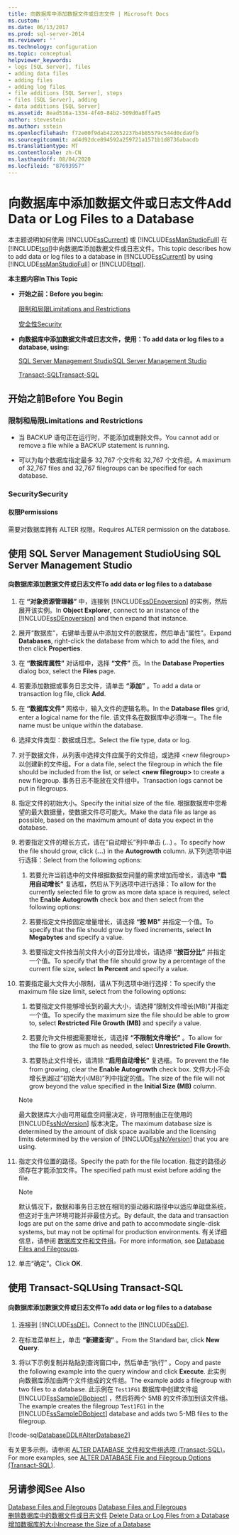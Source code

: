 ```yaml
---
title: 向数据库中添加数据文件或日志文件 | Microsoft Docs
ms.custom: ''
ms.date: 06/13/2017
ms.prod: sql-server-2014
ms.reviewer: ''
ms.technology: configuration
ms.topic: conceptual
helpviewer_keywords:
- logs [SQL Server], files
- adding data files
- adding files
- adding log files
- file additions [SQL Server], steps
- files [SQL Server], adding
- data additions [SQL Server]
ms.assetid: 8ead516a-1334-4f40-84b2-509d0a8ffa45
author: stevestein
ms.author: sstein
ms.openlocfilehash: f72e00f9dab422652237b4b85579c544d0cda9fb
ms.sourcegitcommit: ad4d92dce894592a259721a1571b1d8736abacdb
ms.translationtype: MT
ms.contentlocale: zh-CN
ms.lasthandoff: 08/04/2020
ms.locfileid: "87693957"
---
```

# <a name="add-data-or-log-files-to-a-database"></a><span data-ttu-id="b0127-102">向数据库中添加数据文件或日志文件</span><span class="sxs-lookup"><span data-stu-id="b0127-102">Add Data or Log Files to a Database</span></span>
  <span data-ttu-id="b0127-103">本主题说明如何使用 [!INCLUDE[ssCurrent](../../includes/sscurrent-md.md)] 或 [!INCLUDE[ssManStudioFull](../../includes/ssmanstudiofull-md.md)] 在 [!INCLUDE[tsql](../../includes/tsql-md.md)]中向数据库添加数据文件或日志文件。</span><span class="sxs-lookup"><span data-stu-id="b0127-103">This topic describes how to add data or log files to a database in [!INCLUDE[ssCurrent](../../includes/sscurrent-md.md)] by using [!INCLUDE[ssManStudioFull](../../includes/ssmanstudiofull-md.md)] or [!INCLUDE[tsql](../../includes/tsql-md.md)].</span></span>  
  
 <span data-ttu-id="b0127-104">**本主题内容**</span><span class="sxs-lookup"><span data-stu-id="b0127-104">**In This Topic**</span></span>  
  
-   <span data-ttu-id="b0127-105">**开始之前：**</span><span class="sxs-lookup"><span data-stu-id="b0127-105">**Before you begin:**</span></span>  
  
     [<span data-ttu-id="b0127-106">限制和局限</span><span class="sxs-lookup"><span data-stu-id="b0127-106">Limitations and Restrictions</span></span>](#Restrictions)  
  
     [<span data-ttu-id="b0127-107">安全性</span><span class="sxs-lookup"><span data-stu-id="b0127-107">Security</span></span>](#Security)  
  
-   <span data-ttu-id="b0127-108">**向数据库中添加数据文件或日志文件，使用：**</span><span class="sxs-lookup"><span data-stu-id="b0127-108">**To add data or log files to a database, using:**</span></span>  
  
     [<span data-ttu-id="b0127-109">SQL Server Management Studio</span><span class="sxs-lookup"><span data-stu-id="b0127-109">SQL Server Management Studio</span></span>](#SSMSProcedure)  
  
     [<span data-ttu-id="b0127-110">Transact-SQL</span><span class="sxs-lookup"><span data-stu-id="b0127-110">Transact-SQL</span></span>](#TsqlProcedure)  
  
##  <a name="before-you-begin"></a><a name="BeforeYouBegin"></a> <span data-ttu-id="b0127-111">开始之前</span><span class="sxs-lookup"><span data-stu-id="b0127-111">Before You Begin</span></span>  
  
###  <a name="limitations-and-restrictions"></a><a name="Restrictions"></a> <span data-ttu-id="b0127-112">限制和局限</span><span class="sxs-lookup"><span data-stu-id="b0127-112">Limitations and Restrictions</span></span>  
  
-   <span data-ttu-id="b0127-113">当 BACKUP 语句正在运行时，不能添加或删除文件。</span><span class="sxs-lookup"><span data-stu-id="b0127-113">You cannot add or remove a file while a BACKUP statement is running.</span></span>  
  
-   <span data-ttu-id="b0127-114">可以为每个数据库指定最多 32,767 个文件和 32,767 个文件组。</span><span class="sxs-lookup"><span data-stu-id="b0127-114">A maximum of 32,767 files and 32,767 filegroups can be specified for each database.</span></span>  
  
###  <a name="security"></a><a name="Security"></a> <span data-ttu-id="b0127-115">Security</span><span class="sxs-lookup"><span data-stu-id="b0127-115">Security</span></span>  
  
####  <a name="permissions"></a><a name="Permissions"></a> <span data-ttu-id="b0127-116">权限</span><span class="sxs-lookup"><span data-stu-id="b0127-116">Permissions</span></span>  
 <span data-ttu-id="b0127-117">需要对数据库拥有 ALTER 权限。</span><span class="sxs-lookup"><span data-stu-id="b0127-117">Requires ALTER permission on the database.</span></span>  
  
##  <a name="using-sql-server-management-studio"></a><a name="SSMSProcedure"></a> <span data-ttu-id="b0127-118">使用 SQL Server Management Studio</span><span class="sxs-lookup"><span data-stu-id="b0127-118">Using SQL Server Management Studio</span></span>  
  
#### <a name="to-add-data-or-log-files-to-a-database"></a><span data-ttu-id="b0127-119">向数据库添加数据文件或日志文件</span><span class="sxs-lookup"><span data-stu-id="b0127-119">To add data or log files to a database</span></span>  
  
1.  <span data-ttu-id="b0127-120">在 **“对象资源管理器”** 中，连接到 [!INCLUDE[ssDEnoversion](../../includes/ssdenoversion-md.md)] 的实例，然后展开该实例。</span><span class="sxs-lookup"><span data-stu-id="b0127-120">In **Object Explorer**, connect to an instance of the [!INCLUDE[ssDEnoversion](../../includes/ssdenoversion-md.md)] and then expand that instance.</span></span>  
  
2.  <span data-ttu-id="b0127-121">展开“数据库”，右键单击要从中添加文件的数据库，然后单击“属性”。</span><span class="sxs-lookup"><span data-stu-id="b0127-121">Expand **Databases**, right-click the database from which to add the files, and then click **Properties**.</span></span>  
  
3.  <span data-ttu-id="b0127-122">在 **“数据库属性”** 对话框中，选择 **“文件”** 页。</span><span class="sxs-lookup"><span data-stu-id="b0127-122">In the **Database Properties** dialog box, select the **Files** page.</span></span>  
  
4.  <span data-ttu-id="b0127-123">若要添加数据或事务日志文件，请单击 **“添加”** 。</span><span class="sxs-lookup"><span data-stu-id="b0127-123">To add a data or transaction log file, click **Add**.</span></span>  
  
5.  <span data-ttu-id="b0127-124">在 **“数据库文件”** 网格中，输入文件的逻辑名称。</span><span class="sxs-lookup"><span data-stu-id="b0127-124">In the **Database files** grid, enter a logical name for the file.</span></span> <span data-ttu-id="b0127-125">该文件名在数据库中必须唯一。</span><span class="sxs-lookup"><span data-stu-id="b0127-125">The file name must be unique within the database.</span></span>  
  
6.  <span data-ttu-id="b0127-126">选择文件类型：数据或日志。</span><span class="sxs-lookup"><span data-stu-id="b0127-126">Select the file type, data or log.</span></span>  
  
7.  <span data-ttu-id="b0127-127">对于数据文件，从列表中选择文件应属于的文件组，或选择 \<new filegroup> 以创建新的文件组。</span><span class="sxs-lookup"><span data-stu-id="b0127-127">For a data file, select the filegroup in which the file should be included from the list, or select **\<new filegroup>** to create a new filegroup.</span></span> <span data-ttu-id="b0127-128">事务日志不能放在文件组中。</span><span class="sxs-lookup"><span data-stu-id="b0127-128">Transaction logs cannot be put in filegroups.</span></span>  
  
8.  <span data-ttu-id="b0127-129">指定文件的初始大小。</span><span class="sxs-lookup"><span data-stu-id="b0127-129">Specify the initial size of the file.</span></span> <span data-ttu-id="b0127-130">根据数据库中您希望的最大数据量，使数据文件尽可能大。</span><span class="sxs-lookup"><span data-stu-id="b0127-130">Make the data file as large as possible, based on the maximum amount of data you expect in the database.</span></span>  
  
9. <span data-ttu-id="b0127-131">若要指定文件的增长方式，请在“自动增长”列中单击 (…) 。</span><span class="sxs-lookup"><span data-stu-id="b0127-131">To specify how the file should grow, click (**...**) in the **Autogrowth** column.</span></span> <span data-ttu-id="b0127-132">从下列选项中进行选择：</span><span class="sxs-lookup"><span data-stu-id="b0127-132">Select from the following options:</span></span>  
  
    1.  <span data-ttu-id="b0127-133">若要允许当前选中的文件根据数据空间量的需求增加而增长，请选中 **“启用自动增长”** 复选框，然后从下列选项中进行选择：</span><span class="sxs-lookup"><span data-stu-id="b0127-133">To allow for the currently selected file to grow as more data space is required, select the **Enable Autogrowth** check box and then select from the following options:</span></span>  
  
    2.  <span data-ttu-id="b0127-134">若要指定文件按固定增量增长，请选择 **“按 MB”** 并指定一个值。</span><span class="sxs-lookup"><span data-stu-id="b0127-134">To specify that the file should grow by fixed increments, select **In Megabytes** and specify a value.</span></span>  
  
    3.  <span data-ttu-id="b0127-135">若要指定文件按当前文件大小的百分比增长，请选择 **“按百分比”** 并指定一个值。</span><span class="sxs-lookup"><span data-stu-id="b0127-135">To specify that the file should grow by a percentage of the current file size, select **In Percent** and specify a value.</span></span>  
  
10. <span data-ttu-id="b0127-136">若要指定最大文件大小限制，请从下列选项中进行选择：</span><span class="sxs-lookup"><span data-stu-id="b0127-136">To specify the maximum file size limit, select from the following options:</span></span>  
  
    1.  <span data-ttu-id="b0127-137">若要指定文件能够增长到的最大大小，请选择“限制文件增长(MB)”并指定一个值。</span><span class="sxs-lookup"><span data-stu-id="b0127-137">To specify the maximum size the file should be able to grow to, select **Restricted File Growth (MB)** and specify a value.</span></span>  
  
    2.  <span data-ttu-id="b0127-138">若要允许文件根据需要增长，请选择 **“不限制文件增长”** 。</span><span class="sxs-lookup"><span data-stu-id="b0127-138">To allow for the file to grow as much as needed, select **Unrestricted File Growth**.</span></span>  
  
    3.  <span data-ttu-id="b0127-139">若要防止文件增长，请清除 **“启用自动增长”** 复选框。</span><span class="sxs-lookup"><span data-stu-id="b0127-139">To prevent the file from growing, clear the **Enable Autogrowth** check box.</span></span> <span data-ttu-id="b0127-140">文件大小不会增长到超过“初始大小(MB)”列中指定的值。</span><span class="sxs-lookup"><span data-stu-id="b0127-140">The size of the file will not grow beyond the value specified in the **Initial Size (MB)** column.</span></span>  
  
    > [!NOTE]  
    >  <span data-ttu-id="b0127-141">最大数据库大小由可用磁盘空间量决定，许可限制由正在使用的 [!INCLUDE[ssNoVersion](../../includes/ssnoversion-md.md)] 版本决定。</span><span class="sxs-lookup"><span data-stu-id="b0127-141">The maximum database size is determined by the amount of disk space available and the licensing limits determined by the version of [!INCLUDE[ssNoVersion](../../includes/ssnoversion-md.md)] that you are using.</span></span>  
  
11. <span data-ttu-id="b0127-142">指定文件位置的路径。</span><span class="sxs-lookup"><span data-stu-id="b0127-142">Specify the path for the file location.</span></span> <span data-ttu-id="b0127-143">指定的路径必须存在才能添加文件。</span><span class="sxs-lookup"><span data-stu-id="b0127-143">The specified path must exist before adding the file.</span></span>  
  
    > [!NOTE]  
    >  <span data-ttu-id="b0127-144">默认情况下，数据和事务日志放在相同的驱动器和路径中以适应单磁盘系统，但这对于生产环境可能并非最佳方式。</span><span class="sxs-lookup"><span data-stu-id="b0127-144">By default, the data and transaction logs are put on the same drive and path to accommodate single-disk systems, but may not be optimal for production environments.</span></span> <span data-ttu-id="b0127-145">有关详细信息，请参阅 [数据库文件和文件组](database-files-and-filegroups.md)。</span><span class="sxs-lookup"><span data-stu-id="b0127-145">For more information, see [Database Files and Filegroups](database-files-and-filegroups.md).</span></span>  
  
12. <span data-ttu-id="b0127-146">单击“确定”。</span><span class="sxs-lookup"><span data-stu-id="b0127-146">Click **OK**.</span></span>  
  
##  <a name="using-transact-sql"></a><a name="TsqlProcedure"></a> <span data-ttu-id="b0127-147">使用 Transact-SQL</span><span class="sxs-lookup"><span data-stu-id="b0127-147">Using Transact-SQL</span></span>  
  
#### <a name="to-add-data-or-log-files-to-a-database"></a><span data-ttu-id="b0127-148">向数据库添加数据文件或日志文件</span><span class="sxs-lookup"><span data-stu-id="b0127-148">To add data or log files to a database</span></span>  
  
1.  <span data-ttu-id="b0127-149">连接到 [!INCLUDE[ssDE](../../includes/ssde-md.md)]。</span><span class="sxs-lookup"><span data-stu-id="b0127-149">Connect to the [!INCLUDE[ssDE](../../includes/ssde-md.md)].</span></span>  
  
2.  <span data-ttu-id="b0127-150">在标准菜单栏上，单击 **“新建查询”** 。</span><span class="sxs-lookup"><span data-stu-id="b0127-150">From the Standard bar, click **New Query**.</span></span>  
  
3.  <span data-ttu-id="b0127-151">将以下示例复制并粘贴到查询窗口中，然后单击“执行” 。</span><span class="sxs-lookup"><span data-stu-id="b0127-151">Copy and paste the following example into the query window and click **Execute**.</span></span> <span data-ttu-id="b0127-152">此实例向数据库添加由两个文件组成的文件组。</span><span class="sxs-lookup"><span data-stu-id="b0127-152">The example adds a filegroup with two files to a database.</span></span> <span data-ttu-id="b0127-153">此示例在 `Test1FG1` 数据库中创建文件组 [!INCLUDE[ssSampleDBobject](../../includes/sssampledbobject-md.md)] ，然后将两个 5MB 的文件添加到该文件组。</span><span class="sxs-lookup"><span data-stu-id="b0127-153">The example creates the filegroup `Test1FG1` in the [!INCLUDE[ssSampleDBobject](../../includes/sssampledbobject-md.md)] database and adds two 5-MB files to the filegroup.</span></span>  
  
 [!code-sql[DatabaseDDL#AlterDatabase2](../../snippets/tsql/SQL14/tsql/databaseddl/transact-sql/alterdatabase.sql#alterdatabase2)]  
  
 <span data-ttu-id="b0127-154">有关更多示例，请参阅 [ALTER DATABASE 文件和文件组选项 (Transact-SQL)](/sql/t-sql/statements/alter-database-transact-sql-file-and-filegroup-options)。</span><span class="sxs-lookup"><span data-stu-id="b0127-154">For more examples, see [ALTER DATABASE File and Filegroup Options &#40;Transact-SQL&#41;](/sql/t-sql/statements/alter-database-transact-sql-file-and-filegroup-options).</span></span>  
  
## <a name="see-also"></a><span data-ttu-id="b0127-155">另请参阅</span><span class="sxs-lookup"><span data-stu-id="b0127-155">See Also</span></span>  
 <span data-ttu-id="b0127-156">[Database Files and Filegroups](database-files-and-filegroups.md) </span><span class="sxs-lookup"><span data-stu-id="b0127-156">[Database Files and Filegroups](database-files-and-filegroups.md) </span></span>  
 <span data-ttu-id="b0127-157">[删除数据库中的数据文件或日志文件](delete-data-or-log-files-from-a-database.md) </span><span class="sxs-lookup"><span data-stu-id="b0127-157">[Delete Data or Log Files from a Database](delete-data-or-log-files-from-a-database.md) </span></span>  
 [<span data-ttu-id="b0127-158">增加数据库的大小</span><span class="sxs-lookup"><span data-stu-id="b0127-158">Increase the Size of a Database</span></span>](increase-the-size-of-a-database.md)  
  
  
